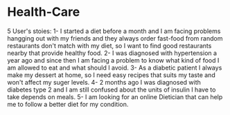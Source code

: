 # Health-Care

5 User's stoies:
1- I started a diet before a month and I am facing problems hangging out with my friends and they always order fast-food from random restaurants don't match with my diet, so I want to find good restaurants nearby that provide healthy food.
2- I was diagnosed with hypertension a year ago and since then I am facing a problem to know what kind of food I am allowed to eat and what should I avoid.
3- As a diabetic patient I always make my dessert at home, so I need easy recipes that suits my taste and won't affect my suger levels.
4- 2 months ago I was diagnosed with diabetes type 2 and I am still confused about the units of insulin I have to take depends on meals.
5- I am looking for an online Dietician that can help me to follow a better diet for my condition.


